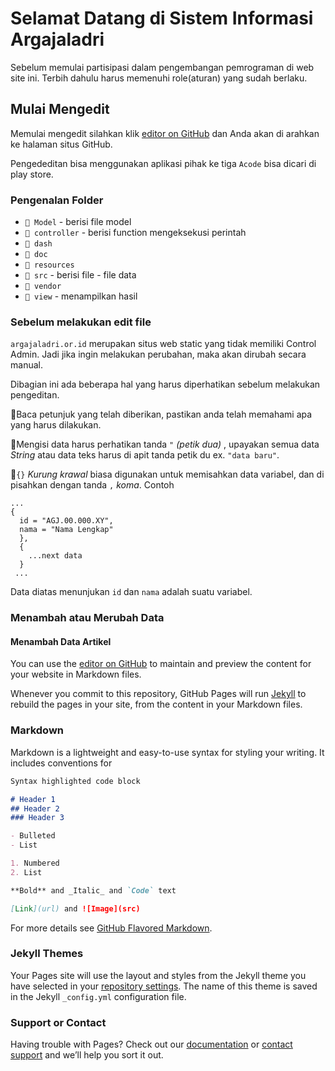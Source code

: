 # Selamat Datang di Sistem Informasi Argajaladri

Sebelum memulai partisipasi dalam pengembangan pemrograman di web site ini. Terbih dahulu harus memenuhi role(aturan) yang sudah berlaku.

## Mulai Mengedit
Memulai mengedit silahkan klik [editor on GitHub](https://github.com/Rahman115/argajaladri.or.id) dan Anda akan di arahkan ke halaman situs GitHub.

Pengededitan bisa menggunakan aplikasi pihak ke tiga `Acode` bisa dicari di play store. 

### Pengenalan Folder
- `📁 Model` - berisi file model
- `📁 controller` - berisi function mengeksekusi perintah
- `📁 dash`
- `📁 doc`
- `📁 resources`
- `📁 src` - berisi file - file data
- `📁 vendor`
- `📁 view` - menampilkan hasil

### Sebelum melakukan edit file
`argajaladri.or.id` merupakan situs web static yang tidak memiliki Control Admin. Jadi jika ingin melakukan perubahan, maka akan dirubah secara manual.

Dibagian ini ada beberapa hal yang harus diperhatikan sebelum melakukan pengeditan.

🔸Baca petunjuk yang telah diberikan, pastikan anda telah memahami apa yang harus dilakukan.

🔸Mengisi data harus perhatikan tanda `"` _(petik dua)_ , upayakan semua data _String_ atau data teks harus di apit tanda petik du ex. `"data baru"`.

🔸`{}` _Kurung krawal_ biasa digunakan untuk memisahkan data variabel, dan di pisahkan dengan tanda `,` _koma_. Contoh

```
...
{
  id = "AGJ.00.000.XY",
  nama = "Nama Lengkap"
  },
  {
    ...next data
  }
 ...
```

Data diatas menunjukan `id` dan `nama` adalah suatu variabel.

### Menambah atau Merubah Data
#### Menambah Data Artikel




You can use the [editor on GitHub](https://github.com/Rahman115/argajaladri/edit/master/README.md) to maintain and preview the content for your website in Markdown files.

Whenever you commit to this repository, GitHub Pages will run [Jekyll](https://jekyllrb.com/) to rebuild the pages in your site, from the content in your Markdown files.

### Markdown

Markdown is a lightweight and easy-to-use syntax for styling your writing. It includes conventions for

```markdown
Syntax highlighted code block

# Header 1
## Header 2
### Header 3

- Bulleted
- List

1. Numbered
2. List

**Bold** and _Italic_ and `Code` text

[Link](url) and ![Image](src)
```

For more details see [GitHub Flavored Markdown](https://guides.github.com/features/mastering-markdown/).

### Jekyll Themes

Your Pages site will use the layout and styles from the Jekyll theme you have selected in your [repository settings](https://github.com/Rahman115/argajaladri/settings). The name of this theme is saved in the Jekyll `_config.yml` configuration file.

### Support or Contact

Having trouble with Pages? Check out our [documentation](https://help.github.com/categories/github-pages-basics/) or [contact support](https://github.com/contact) and we’ll help you sort it out.
